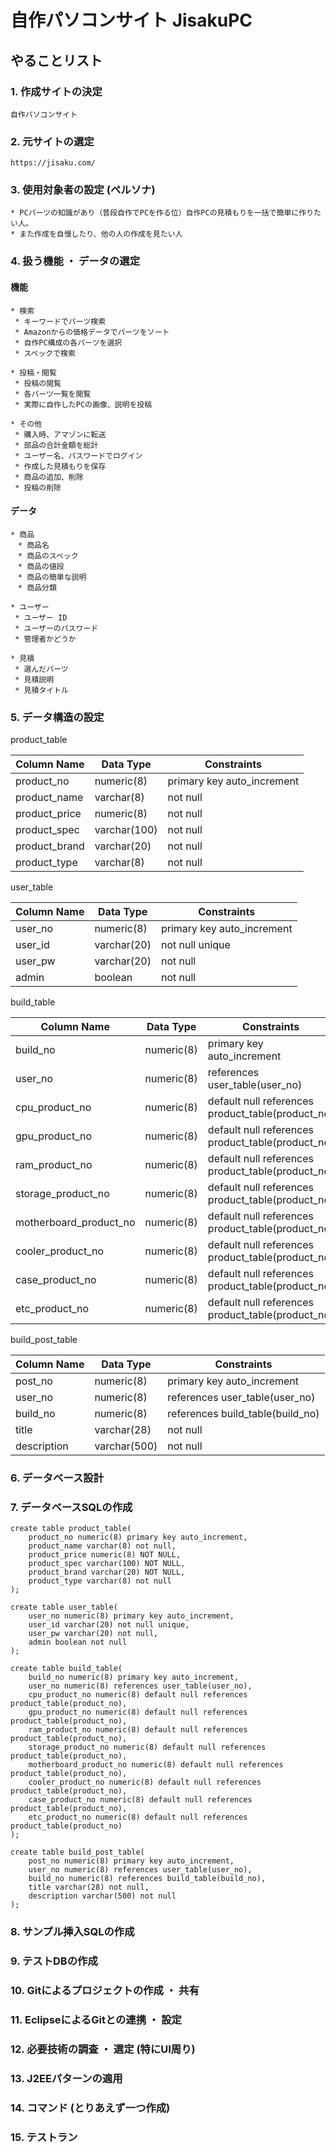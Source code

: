 # 自作パソコンサイト JisakuPC

## やることリスト

### 1. 作成サイトの決定
    自作パソコンサイト

### 2. 元サイトの選定
    https://jisaku.com/

### 3. 使用対象者の設定 (ペルソナ)
    * PCパーツの知識があり（普段自作でPCを作る位）自作PCの見積もりを一括で簡単に作りたい人。
    * また作成を自慢したり、他の人の作成を見たい人

### 4. 扱う機能 ・ データの選定
#### 機能
    * 検索
     * キーワードでパーツ検索
     * Amazonからの価格データでパーツをソート
     * 自作PC構成の各パーツを選択
     * スペックで検索

    * 投稿・閲覧
     * 投稿の閲覧
     * 各パーツ一覧を閲覧
     * 実際に自作したPCの画像、説明を投稿

    * その他
     * 購入時、アマゾンに転送
     * 部品の合計金額を総計
     * ユーザー名、パスワードでログイン
     * 作成した見積もりを保存
     * 商品の追加、削除
     * 投稿の削除

#### データ
    * 商品
    　* 商品名
    　* 商品のスペック
    　* 商品の値段
    　* 商品の簡単な説明
    　* 商品分類

    * ユーザー
     * ユーザー ID
     * ユーザーのパスワード
     * 管理者かどうか

    * 見積
     * 選んだパーツ
     * 見積説明
     * 見積タイトル

### 5. データ構造の設定
product_table

| Column Name   | Data Type    | Constraints                |
| ------------- | ------------ | -------------------------- |
| product_no    | numeric(8)   | primary key auto_increment |
| product_name  | varchar(8)   | not null                   |
| product_price | numeric(8)   | not null                   |
| product_spec  | varchar(100) | not null                   |
| product_brand | varchar(20)  | not null                   |
| product_type  | varchar(8)   | not null                   |


user_table

| Column Name | Data Type   | Constraints                |
| ----------- | ----------- | -------------------------- |
| user_no     | numeric(8)  | primary key auto_increment |
| user_id     | varchar(20) | not null unique            |
| user_pw     | varchar(20) | not null                   |
| admin       | boolean     | not null                   |


build_table

| Column Name            | Data Type  | Constraints                                       |
| ---------------------- | ---------- | ------------------------------------------------- |
| build_no               | numeric(8) | primary key auto_increment                        |
| user_no                | numeric(8) | references user_table(user_no)                    |
| cpu_product_no         | numeric(8) | default null references product_table(product_no) |
| gpu_product_no         | numeric(8) | default null references product_table(product_no) |
| ram_product_no         | numeric(8) | default null references product_table(product_no) |
| storage_product_no     | numeric(8) | default null references product_table(product_no) |
| motherboard_product_no | numeric(8) | default null references product_table(product_no) |
| cooler_product_no      | numeric(8) | default null references product_table(product_no) |
| case_product_no        | numeric(8) | default null references product_table(product_no) |
| etc_product_no         | numeric(8) | default null references product_table(product_no) |


build_post_table

| Column Name | Data Type    | Constraints                      |
| ----------- | ------------ | -----------                      |
| post_no     | numeric(8)   | primary key auto_increment       |
| user_no     | numeric(8)   | references user_table(user_no)   |
| build_no    | numeric(8)   | references build_table(build_no) |
| title       | varchar(28)  | not null                         |
| description | varchar(500) | not null                         |


### 6. データベース設計

### 7. データベースSQLの作成
```mysql
create table product_table(
    product_no numeric(8) primary key auto_increment,
    product_name varchar(8) not null,
    product_price numeric(8) NOT NULL,
    product_spec varchar(100) NOT NULL,
    product_brand varchar(20) NOT NULL,
    product_type varchar(8) not null
);

create table user_table(
    user_no numeric(8) primary key auto_increment,
    user_id varchar(20) not null unique,
    user_pw varchar(20) not null,
    admin boolean not null
);

create table build_table(
    build_no numeric(8) primary key auto_increment,
    user_no numeric(8) references user_table(user_no),
    cpu_product_no numeric(8) default null references product_table(product_no),
    gpu_product_no numeric(8) default null references product_table(product_no),
    ram_product_no numeric(8) default null references product_table(product_no),
    storage_product_no numeric(8) default null references product_table(product_no),
    motherboard_product_no numeric(8) default null references product_table(product_no),
    cooler_product_no numeric(8) default null references product_table(product_no),
    case_product_no numeric(8) default null references product_table(product_no),
    etc_product_no numeric(8) default null references product_table(product_no)
);

create table build_post_table(
    post_no numeric(8) primary key auto_increment,
    user_no numeric(8) references user_table(user_no),
    build_no numeric(8) references build_table(build_no),
    title varchar(28) not null,
    description varchar(500) not null
);
```
### 8. サンプル挿入SQLの作成

### 9. テストDBの作成

### 10. Gitによるプロジェクトの作成 ・ 共有

### 11. EclipseによるGitとの連携 ・ 設定

### 12. 必要技術の調査 ・ 選定 (特にUI周り)

### 13. J2EEパターンの適用

### 14. コマンド (とりあえず一つ作成)

### 15. テストラン
